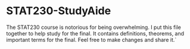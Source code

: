 STAT230-StudyAide
=================

The STAT230 course is notorious for being overwhelming. I put this file together to help study for the final. It contains definitions, theorems, and important terms for the final. Feel free to make changes and share it.`